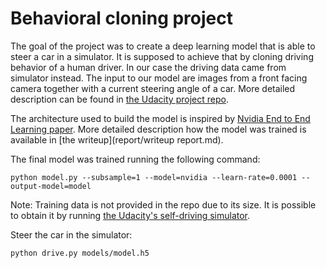 # Behavioral cloning project

The goal of the project was to create a deep learning model that is able to steer a car in a simulator. It is supposed to achieve that by cloning driving behavior of a human driver. In our case the driving data came from simulator instead. The input to our model are images from a front facing camera together with a current steering angle of a car. More detailed description can be found in [the Udacity project repo](https://github.com/udacity/CarND-Behavioral-Cloning-P3).

The architecture used to build the model is inspired by [Nvidia End to End Learning paper](https://arxiv.org/abs/1604.07316). More detailed description how the model was trained is available in [the writeup](report/writeup report.md).

The final model was trained running the following command:

`python model.py --subsample=1 --model=nvidia --learn-rate=0.0001 --output-model=model`

Note: Training data is not provided in the repo due to its size. It is possible to obtain it by running [the Udacity's self-driving simulator](https://github.com/udacity/self-driving-car-sim).

Steer the car in the simulator:

`python drive.py models/model.h5`
